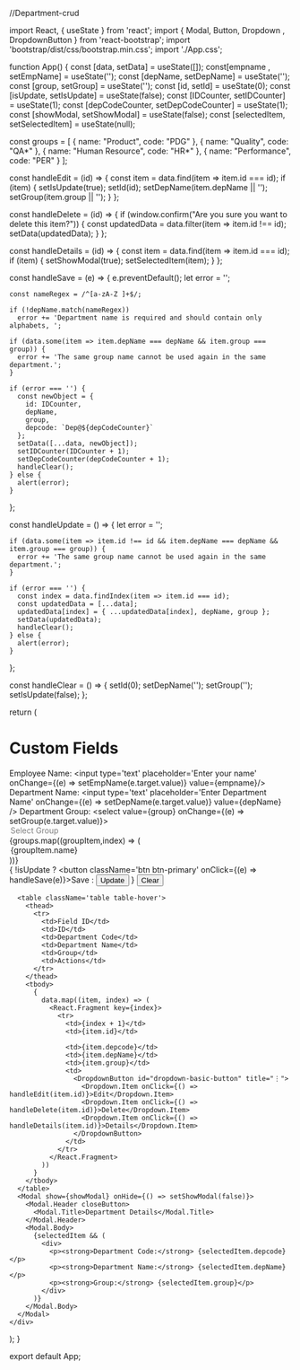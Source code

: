 //Department-crud

import React, { useState } from 'react';
import { Modal, Button,  Dropdown , DropdownButton } from 'react-bootstrap';
import 'bootstrap/dist/css/bootstrap.min.css';
import './App.css';

function App() {
  const [data, setData] = useState([]);
  const[empname , setEmpName] = useState('');
  const [depName, setDepName] = useState('');
  const [group, setGroup] = useState('');
  const [id, setId] = useState(0);
  const [isUpdate, setIsUpdate] = useState(false);
  const [IDCounter, setIDCounter] = useState(1);
  const [depCodeCounter, setDepCodeCounter] = useState(1);
  const [showModal, setShowModal] = useState(false);
  const [selectedItem, setSelectedItem] = useState(null);

  const groups = [
    { name: "Product", code: "PDG" },
    { name: "Quality", code: "QA*" },
    { name: "Human Resource", code: "HR*" },
    { name: "Performance", code: "PER" }
  ];  

  const handleEdit = (id) => {
    const item = data.find(item => item.id === id);
    if (item) {
      setIsUpdate(true);
      setId(id);
      setDepName(item.depName || '');
      setGroup(item.group || '');
    }
  };

  const handleDelete = (id) => {
    if (window.confirm("Are you sure you want to delete this item?")) {
      const updatedData = data.filter(item => item.id !== id);
      setData(updatedData);
    }
  };

  const handleDetails = (id) => {
    const item = data.find(item => item.id === id);
    if (item) {
      setShowModal(true);
      setSelectedItem(item);
    }
  };

  const handleSave = (e) => {
    e.preventDefault();
    let error = '';

    const nameRegex = /^[a-zA-Z ]+$/;

    if (!depName.match(nameRegex))
      error += 'Department name is required and should contain only alphabets, ';

    if (data.some(item => item.depName === depName && item.group === group)) {
      error += 'The same group name cannot be used again in the same department.';
    }

    if (error === '') {
      const newObject = {
        id: IDCounter,
        depName,
        group,
        depcode: `Dep@${depCodeCounter}`
      };
      setData([...data, newObject]);
      setIDCounter(IDCounter + 1);
      setDepCodeCounter(depCodeCounter + 1);
      handleClear();
    } else {
      alert(error);
    }
  };

  const handleUpdate = () => {
    let error = '';

    if (data.some(item => item.id !== id && item.depName === depName && item.group === group)) {
      error += 'The same group name cannot be used again in the same department.';
    }

    if (error === '') {
      const index = data.findIndex(item => item.id === id);
      const updatedData = [...data];
      updatedData[index] = { ...updatedData[index], depName, group };
      setData(updatedData);
      handleClear();
    } else {
      alert(error);
    }
  };

  const handleClear = () => {
    setId(0);
    setDepName('');
    setGroup('');
    setIsUpdate(false);
  };

  return (
    <div className="App"> 
      <h1>Custom Fields</h1>
      <div className="form-container">
        <label>
          Employee Name:
          <input type='text' placeholder='Enter your name' onChange={(e) => setEmpName(e.target.value)} value={empname}/>
        </label>
        <label>
          Department Name:
          <input type='text' placeholder='Enter Department Name' onChange={(e) => setDepName(e.target.value)} value={depName} />
        </label>
        <label>
          Department Group:
          <select value={group} onChange={(e) => setGroup(e.target.value)}>
            <option value = "" disabled>Select Group</option>
            {groups.map((groupItem,index) => (
              <option key={index} value={groupItem.name}>{groupItem.name}</option>
            ))}
          </select>
        </label>
        <div className="form-buttons">
          {
            !isUpdate ?
              <button className='btn btn-primary' onClick={(e) => handleSave(e)}>Save</button>
              :
              <button className='btn btn-primary' onClick={handleUpdate}>Update</button>
          }
          <button className='btn btn-danger' onClick={handleClear}>Clear</button>
        </div>
      </div>

      <table className='table table-hover'>
        <thead>
          <tr>
            <td>Field ID</td>
            <td>ID</td>
            <td>Department Code</td>
            <td>Department Name</td>
            <td>Group</td>
            <td>Actions</td>
          </tr> 
        </thead>
        <tbody>
          {
            data.map((item, index) => (
              <React.Fragment key={index}>
                <tr>
                  <td>{index + 1}</td>
                  <td>{item.id}</td>
                  
                  <td>{item.depcode}</td>
                  <td>{item.depName}</td>
                  <td>{item.group}</td>
                  <td>
                    <DropdownButton id="dropdown-basic-button" title="⋮">
                      <Dropdown.Item onClick={() => handleEdit(item.id)}>Edit</Dropdown.Item>
                      <Dropdown.Item onClick={() => handleDelete(item.id)}>Delete</Dropdown.Item>
                      <Dropdown.Item onClick={() => handleDetails(item.id)}>Details</Dropdown.Item>
                    </DropdownButton>
                  </td>
                </tr>
              </React.Fragment>
            ))
          }
        </tbody>
      </table>
      <Modal show={showModal} onHide={() => setShowModal(false)}>
        <Modal.Header closeButton>
          <Modal.Title>Department Details</Modal.Title>
        </Modal.Header>
        <Modal.Body>
          {selectedItem && (
            <div>
              <p><strong>Department Code:</strong> {selectedItem.depcode}</p>
              <p><strong>Department Name:</strong> {selectedItem.depName}</p>
              <p><strong>Group:</strong> {selectedItem.group}</p>
            </div>
          )}
        </Modal.Body>
      </Modal>
    </div>
  );
}

export default App;
